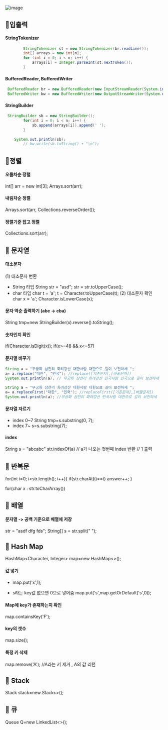 ![image](https://user-images.githubusercontent.com/46310555/148198346-7dc8bc18-7aa6-4eef-b4d2-c1e9cdd6723b.png)
## 📌입출력
#### StringTokenizer
```java
        StringTokenizer st = new StringTokenizer(br.readLine());
        int[] arrays = new int[n];
        for (int i = 0; i < n; i++) {
            arrays[i] = Integer.parseInt(st.nextToken());
        }
```

#### BufferedReader, BufferedWriter
```java
 BufferedReader br = new BufferedReader(new InputStreamReader(System.in));
 BufferedWriter bw = new BufferedWriter(new OutputStreamWriter(System.out));
```

#### StringBuilder
```java
 StringBuilder sb = new StringBuilder();
        for(int i = 0; i < n; i++) {
            sb.append(arrays[i]).append(' ');
        }
	
	System.out.println(sb);
        // bw.write(sb.toString() + "\n");
```

## 📌정렬
#### 오름차순 정렬
int[] arr = new int[3];
Arrays.sort(arr);

#### 내림차순 정렬
Arrays.sort(arr, Collections.reverseOrder());

#### 정렬기준 잡고 정렬
Collections.sort(arr);

## 📌 문자열
#### 대소문자
(1) 대소문자 변환
- String 타입 
String str = "asd";
str = str.toUpperCase(); 
- char 타입
char t = 'a';
t = Character.toUpperCase(t);
(2) 대소문자 확인
char x = 'a';
Character.isLowerCase(x);

#### 문자 역순 출력하기 (abc -> cba)
String tmp=new StringBuilder(x).reverse().toString();

#### 숫자인지 확인
if(Character.isDigit(x));
if(x>=48 && x<=57)

#### 문자열 바꾸기
```java
String a = "무궁화 삼천리 화려강산 대한사람 대한으로 길이 보전하세 ";
a= a.replace("대한", "민국"); //replace([기존문자],[바꿀문자])
System.out.println(a); // 무궁화 삼천리 화려강산 민국사람 민국으로 길이 보전하세
```

```java
String a = "무궁화 삼천리 화려강산 대한사람 대한으로 길이 보전하세 ";
a= a.replaceFirst("대한", "민국"); //replaceFirst([기존문자],[바꿀문자])
System.out.println(a); //무궁화 삼천리 화려강산 민국사람 대한으로 길이 보전하세
```

#### 문자열 자르기
- index 0~7
String tmp=s.substring(0, 7);
- index 7~
s=s.substring(7);

#### index 
String s = "abcabc"
str.indexOf(a) // a가 나오는 첫번째 index 반환 
// 1 출력 


## 📌 반복문
for(int i=0; i<str.length(); i++){
			if(str.charAt(i)==t) answer++;
      }
      
for(char x : str.toCharArray())

## 📌 배열
#### 문자열 -> 공백 기준으로 배열에 저장
str = "asdf dfg fds";
String[] s = str.split(" ");


## 📌 Hash Map
HashMap<Character, Integer> map=new HashMap<>();
#### 값 넣기
- map.put('x',1);

- s라는 key값 없으면 0으로 넣어줌
  map.put('s',map.getOrDefault('s',0));
  
#### Map에 key가 존재하는지 확인
map.containsKey('F');

#### key의 갯수 
map.size();

#### 특정 키 삭제
map.remove('A'); //A라는 키 제거 , A의 값 리턴

## 📌 Stack 
Stack<Character> stack=new Stack<>();

## 📌 큐 
Queue<Point> Q=new LinkedList<>();


